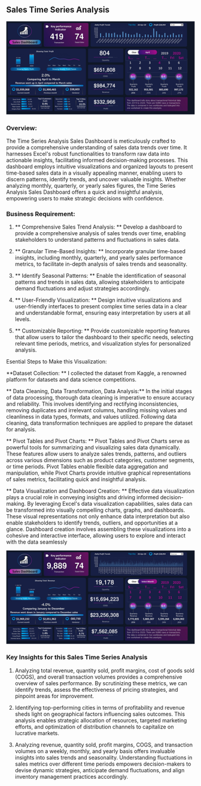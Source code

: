##  Sales Time Series Analysis
![Sales](https://github.com/Sadikctg/Project_8_Sales_Time_Series_Analysis_Dashboard_Excel/blob/main/images/Sales%20Analysis%20001-cropped.jpg)

### Overview: 
The Time Series Analysis Sales Dashboard is meticulously crafted to provide a comprehensive understanding of sales data trends over time. It harnesses Excel's robust functionalities to transform raw data into actionable insights, facilitating informed decision-making processes. This dashboard employs intuitive visualizations and organized layouts to present time-based sales data in a visually appealing manner, enabling users to discern patterns, identify trends, and uncover valuable insights. Whether analyzing monthly, quarterly, or yearly sales figures, the Time Series Analysis Sales Dashboard offers a quick and insightful analysis, empowering users to make strategic decisions with confidence.

### Business Requirement:

1. ** Comprehensive Sales Trend Analysis: ** Develop a dashboard to provide a comprehensive analysis of sales trends over time, enabling stakeholders to understand patterns and fluctuations in sales data.

2. ** Granular Time-Based Insights: ** Incorporate granular time-based insights, including monthly, quarterly, and yearly sales performance metrics, to facilitate in-depth analysis of sales trends and seasonality.

3. ** Identify Seasonal Patterns: ** Enable the identification of seasonal patterns and trends in sales data, allowing stakeholders to anticipate demand fluctuations and adjust strategies accordingly.

4. ** User-Friendly Visualization: ** Design intuitive visualizations and user-friendly interfaces to present complex time series data in a clear and understandable format, ensuring easy interpretation by users at all levels.

5. ** Customizable Reporting: ** Provide customizable reporting features that allow users to tailor the dashboard to their specific needs, selecting relevant time periods, metrics, and visualization styles for personalized analysis.

Esential Steps to Make this Visualization:

**Dataset Collection: ** I collected the dataset from Kaggle, a renowned platform for datasets and data science competitions.

** Data Cleaning, Data Transformation, Data Analysis:** In the initial stages of data processing, thorough data cleaning is imperative to ensure accuracy and reliability. This involves identifying and rectifying inconsistencies, removing duplicates and irrelevant columns, handling missing values and cleanliness in data types, formats, and values utilized. Following data cleaning, data transformation techniques are applied to prepare the dataset for analysis. 

** Pivot Tables and Pivot Charts: ** Pivot Tables and Pivot Charts serve as powerful tools for summarizing and visualizing sales data dynamically. These features allow users to analyze sales trends, patterns, and outliers across various dimensions such as product categories, customer segments, or time periods. Pivot Tables enable flexible data aggregation and manipulation, while Pivot Charts provide intuitive graphical representations of sales metrics, facilitating quick and insightful analysis.

** Data Visualization and Dashboard Creation: ** Effective data visualization plays a crucial role in conveying insights and driving informed decision-making. By leveraging Excel's data visualization capabilities, sales data can be transformed into visually compelling charts, graphs, and dashboards. These visual representations not only enhance data interpretation but also enable stakeholders to identify trends, outliers, and opportunities at a glance. Dashboard creation involves assembling these visualizations into a cohesive and interactive interface, allowing users to explore and interact with the data seamlessly

![Sales](https://github.com/Sadikctg/Project_8_Sales_Time_Series_Analysis_Dashboard_Excel/blob/main/images/Sales%20Analysis%2001-cropped.jpg)

### Key Insights for this  Sales Time Series Analysis

1. Analyzing total revenue, quantity sold, profit margins, cost of goods sold (COGS), and overall transaction volumes provides a comprehensive overview of sales performance. By scrutinizing these metrics, we can identify trends, assess the effectiveness of pricing strategies, and pinpoint areas for improvement.

2. Identifying top-performing cities in terms of profitability and revenue sheds light on geographical factors influencing sales outcomes. This analysis enables strategic allocation of resources, targeted marketing efforts, and optimization of distribution channels to capitalize on lucrative markets.

3. Analyzing revenue, quantity sold, profit margins, COGS, and transaction volumes on a weekly, monthly, and yearly basis offers invaluable insights into sales trends and seasonality. Understanding fluctuations in sales metrics over different time periods empowers decision-makers to devise dynamic strategies, anticipate demand fluctuations, and align inventory management practices accordingly.

